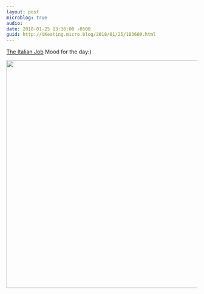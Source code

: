 ```yaml
---
layout: post
microblog: true
audio: 
date: 2018-01-25 13:36:00 -0500
guid: http://iKeating.micro.blog/2018/01/25/183600.html
---
```

[The Italian Job](https://en.m.wikipedia.org/wiki/The_Italian_Job) Mood for the day:)

<img src="http://iKeating.micro.blog/uploads/2018/5c576bf245.jpg" width="599" height="600" />

